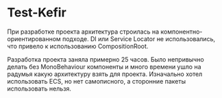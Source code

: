 # Test-Kefir

При разработке проекта архитектура строилась на компонентно-ориентированном подходе. DI или Service Locator не использовались, что привело к использованию CompositionRoot. 

Разработка проекта заняла примерно 25 часов. Было непривычно делать без MonoBehaviour компоненты и много времени ушло на радумья какую архитектуру взять для проекта. Изначально хотел использовать ECS, но нет самописного, а сторонние пакеты использовать нельзя.
